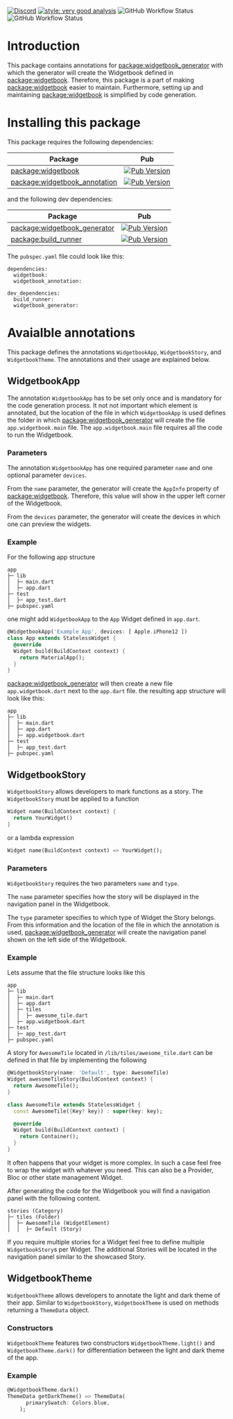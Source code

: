 [![Discord](https://img.shields.io/discord/879618555560218625?color=blue&style=flat-square)](https://discord.com/invite/zT4AMStAJA)
[![style: very good analysis](https://img.shields.io/badge/style-very_good_analysis-B22C89.svg?style=flat-square)](https://pub.dev/packages/very_good_analysis)
![GitHub Workflow Status](https://img.shields.io/github/workflow/status/widgetbook/widgetbook/ci?style=flat-square)
![GitHub Workflow Status](https://img.shields.io/github/workflow/status/widgetbook/widgetbook/ci?label=test&style=flat-square)


# Introduction 

This package contains annotations for [package:widgetbook_generator](https://pub.dev/packages/widgetbook_generator) with which the generator will create the Widgetbook defined in [package:widgetbook](https://pub.dev/packages/widgetbook). Therefore, this package is a part of making [package:widgetbook](https://pub.dev/packages/widgetbook) easier to maintain. Furthermore, setting up and maintaining [package:widgetbook](https://pub.dev/packages/widgetbook) is simplified by code generation. 

# Installing this package
This package requires the following dependencies: 

| Package           | Pub |
| ----------------- | --------------------------------- |
| [package:widgetbook](https://pub.dev/packages/widgetbook) | [![Pub Version](https://img.shields.io/pub/v/widgetbook?style=flat-square)](https://pub.dev/packages/widgetbook) |
| [package:widgetbook_annotation](https://pub.dev/packages/widgetbook_annotation) | [![Pub Version](https://img.shields.io/pub/v/widgetbook_annotation?style=flat-square)](https://pub.dev/packages/widgetbook_annotation) |

and the following dev dependencies:

| Package           | Pub |
| ----------------- | --------------------------------- |
| [package:widgetbook_generator](https://pub.dev/packages/widgetbook_generator) | [![Pub Version](https://img.shields.io/pub/v/widgetbook_generator?style=flat-square)](https://pub.dev/packages/widgetbook_generator) |
| [package:build_runner](https://pub.dev/packages/build_runner) | [![Pub Version](https://img.shields.io/pub/v/build_runner?style=flat-square)](https://pub.dev/packages/build_runner) |

The `pubspec.yaml` file could look like this:

```
dependencies:
  widgetbook:
  widgetbook_annotation:

dev_dependencies:
  build_runner:
  widgetbook_generator:
```

# Avaialble annotations

This package defines the annotations `WidgetbookApp`, `WidgetbookStory`, and `WidgetbookTheme`. The annotations and their usage are explained below.

## WidgetbookApp

The annotation `WidgetbookApp` has to be set only once and is mandatory for the code generation process. It not not important which element is annotated, but the location of the file in which `WidgetbookApp` is used defines the folder in which [package:widgetbook_generator](https://pub.dev/packages/widgetbook_generator) will create the file `app.widgetbook.main` file. The `app.widgetbook.main` file requires all the code to run the Widgetbook. 

### Parameters

The annotation `WidgetbookApp` has one required parameter `name` and one optional parameter `devices`.

From the `name` parameter, the generator will create the `AppInfo` property of [package:widgetbook](https://pub.dev/packages/widgetbook). Therefore, this value will show in the upper left corner of the Widgetbook. 

From the `devices` parameter, the generator will create the devices in which one can preview the widgets. 

### Example

For the following app structure 

```
app
├─ lib
│  ├─ main.dart
│  ├─ app.dart
├─ test
│  ├─ app_test.dart
├─ pubspec.yaml
```

one might add `WidgetbookApp` to the `App` Widget defined in `app.dart`.

```dart 
@WidgetbookApp('Example App', devices: [ Apple.iPhone12 ])
class App extends StatelessWidget {
  @override
  Widget build(BuildContext context) {
    return MaterialApp();
  }
}
```

[package:widgetbook_generator](https://pub.dev/packages/widgetbook_generator) will then create a new file `app.widgetbook.dart` next to the `app.dart` file. the resulting app structure will look like this:

```
app
├─ lib
│  ├─ main.dart
│  ├─ app.dart
│  ├─ app.widgetbook.dart
├─ test
│  ├─ app_test.dart
├─ pubspec.yaml
```

## WidgetbookStory

`WidgetbookStory` allows developers to mark functions as a story. The `WidgetbookStory` must be applied to a function 

```dart
Widget name(BuildContext context) {  
  return YourWidget()
}
``` 

or a lambda expression

```dart
Widget name(BuildContext context) => YourWidget();
``` 

### Parameters

`WidgetbookStory` requires the two parameters `name` and `type`. 

The `name` parameter specifies how the story will be displayed in the navigation panel in the Widgetbook.

The `type` parameter specifies to which type of Widget the Story belongs. From this information and the location of the file in which the annotation is used, [package:widgetbook_generator](https://pub.dev/packages/widgetbook_generator) will create the navigation panel shown on the left side of the Widgetbook.

### Example 

Lets assume that the file structure looks like this

```
app
├─ lib
│  ├─ main.dart
│  ├─ app.dart
│  ├─ tiles
│  │  ├─ awesome_tile.dart
│  ├─ app.widgetbook.dart
├─ test
│  ├─ app_test.dart
├─ pubspec.yaml
```

A story for `AwesomeTile` located in `/lib/tiles/awesome_tile.dart` can be defined in that file by implementing the following

```dart 
@WidgetbookStory(name: 'Default', type: AwesomeTile)
Widget awesomeTileStory(BuildContext context) {
  return AwesomeTile();
}

class AwesomeTile extends StatelessWidget {
  const AwesomeTile({Key? key}) : super(key: key);

  @override
  Widget build(BuildContext context) {
    return Container();
  }
}
```

It often happens that your widget is more complex. In such a case feel free to wrap the widget with whatever you need. This can also be a Provider, Bloc or other state management Widget. 

After generating the code for the Widgetbook you will find a navigation panel with the following content.

```
stories (Category)
├─ tiles (Folder)
│  ├─ AwesomeTile (WidgetElement)
│  │  ├─ Default (Story)
```

If you require multiple stories for a Widget feel free to define multiple `WidgetbookStory`s per Widget. The additional Stories will be located in the navigation panel similar to the showcased Story. 

## WidgetbookTheme

`WidgetbookTheme` allows developers to annotate the light and dark theme of their app. Similar to `WidgetbookStory`, `WidgetbookTheme` is used on methods returning a `ThemeData` object. 

### Constructors

`WidgetbookTheme` features two constructors `WidgetbookTheme.light()` and `WidgetbookTheme.dark()` for differentiation between the light and dark theme of the app. 

### Example

```dart
@WidgetbookTheme.dark()
ThemeData getDarkTheme() => ThemeData(
      primarySwatch: Colors.blue,
    );
```